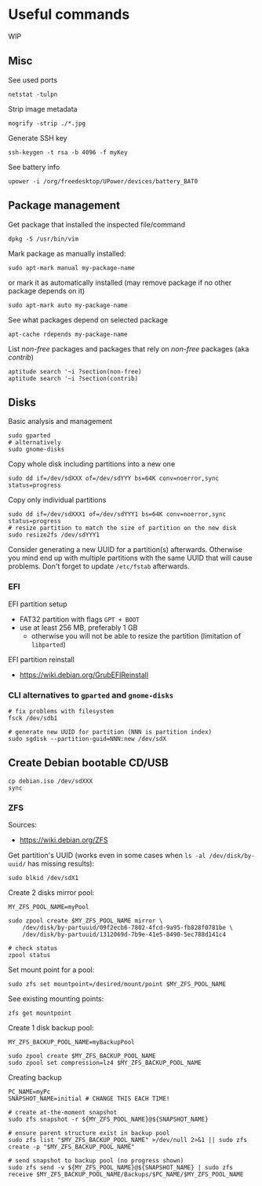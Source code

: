 # Useful commands
WIP

## Misc
See used ports
```
netstat -tulpn
```

Strip image metadata
```
mogrify -strip ./*.jpg
```

Generate SSH key
```
ssh-keygen -t rsa -b 4096 -f myKey
```

See battery info
```
upower -i /org/freedesktop/UPower/devices/battery_BAT0
```

## Package management

Get package that installed the inspected file/command
```
dpkg -S /usr/bin/vim
```

Mark package as manually installed:
```
sudo apt-mark manual my-package-name
```
or mark it as automatically installed (may remove package if no other package depends on it)
```
sudo apt-mark auto my-package-name
```

See what packages depend on selected package
```
apt-cache rdepends my-package-name
```

List *non-free* packages and packages that rely on *non-free* packages (aka *contrib*)
```
aptitude search '~i ?section(non-free)
aptitude search '~i ?section(contrib)
```

## Disks

Basic analysis and management
```
sudo gparted
# alternatively
sudo gnome-disks
```

Copy whole disk including partitions into a new one
```
sudo dd if=/dev/sdXXX of=/dev/sdYYY bs=64K conv=noerror,sync status=progress
```

Copy only individual partitions
```
sudo dd if=/dev/sdXXX1 of=/dev/sdYYY1 bs=64K conv=noerror,sync status=progress
# resize partition to match the size of partition on the new disk
sudo resize2fs /dev/sdYYY1
```
Consider generating a new UUID for a partition(s) afterwards. Otherwise you mind end up with multiple partitions
with the same UUID that will cause problems. Don't forget to update `/etc/fstab` afterwards.

### EFI

EFI partition setup
- FAT32 partition with flags `GPT + BOOT`
- use at least 256 MB, preferably 1 GB
    - otherwise you will not be able to resize the partition (limitation of `libparted`)

EFI partition reinstall
- https://wiki.debian.org/GrubEFIReinstall

### CLI alternatives to `gparted` and `gnome-disks`
```
# fix problems with filesystem
fsck /dev/sdb1

# generate new UUID for partition (NNN is partition index)
sudo sgdisk --partition-guid=NNN:new /dev/sdX
```

## Create Debian bootable CD/USB
```
cp debian.iso /dev/sdXXX
sync
```

### ZFS
Sources:
- https://wiki.debian.org/ZFS

Get partition's UUID (works even in some cases when `ls -al /dev/disk/by-uuid/` has missing results):
```
sudo blkid /dev/sdX1
```

Create 2 disks mirror pool:
```
MY_ZFS_POOL_NAME=myPool

sudo zpool create $MY_ZFS_POOL_NAME mirror \
    /dev/disk/by-partuuid/09f2ecb6-7802-4fcd-9a95-fb828f0781be \
    /dev/disk/by-partuuid/1312069d-7b9e-41e5-8490-5ec788d141c4

# check status
zpool status
```

Set mount point for a pool:
```
sudo zfs set mountpoint=/desired/mount/point $MY_ZFS_POOL_NAME
```

See existing mounting points:
```
zfs get mountpoint
```

Create 1 disk backup pool:
```
MY_ZFS_BACKUP_POOL_NAME=myBackupPool

sudo zpool create $MY_ZFS_BACKUP_POOL_NAME
sudo zpool set compression=lz4 $MY_ZFS_BACKUP_POOL_NAME
```

Creating backup
```
PC_NAME=myPc
SNAPSHOT_NAME=initial # CHANGE THIS EACH TIME!

# create at-the-moment snapshot
sudo zfs snapshot -r ${MY_ZFS_POOL_NAME}@${SNAPSHOT_NAME}

# ensure parent structure exist in backup pool
sudo zfs list "$MY_ZFS_BACKUP_POOL_NAME" >/dev/null 2>&1 || sudo zfs create -p "$MY_ZFS_BACKUP_POOL_NAME"

# send snapshot to backup pool (no progress shown)
sudo zfs send -v ${MY_ZFS_POOL_NAME}@${SNAPSHOT_NAME} | sudo zfs receive $MY_ZFS_BACKUP_POOL_NAME/Backups/$PC_NAME/$MY_ZFS_POOL_NAME
```